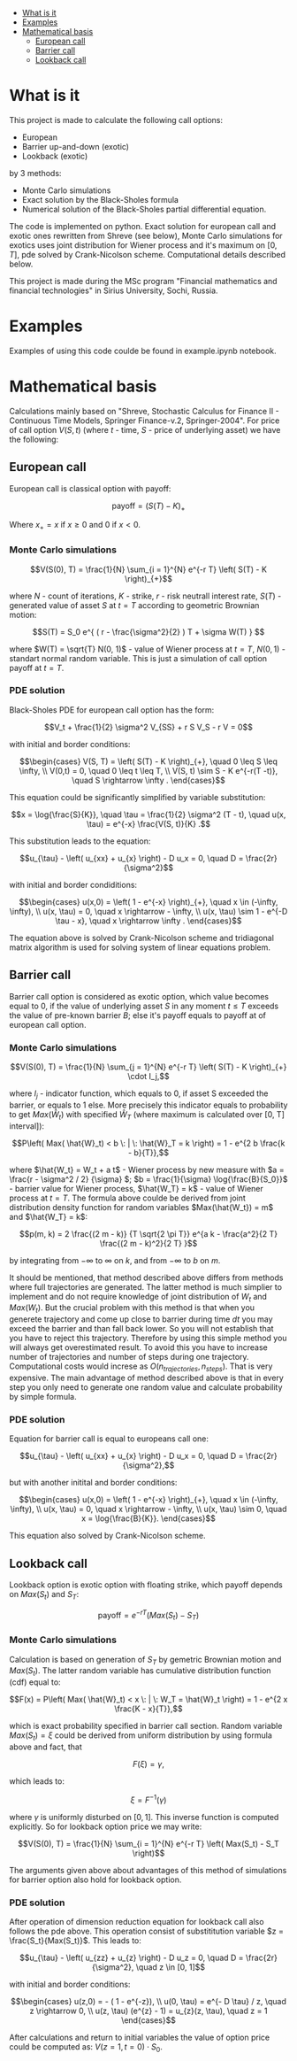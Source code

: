 - [What is it](#what-is-it)
- [Examples](#examples)
- [Mathematical basis](#mathematical-basis)
  * [European call](#european-call)
  * [Barrier call](#barrier-call)
  * [Lookback call](#lookback-call)

# What is it
This project is made to calculate the following call options:
- European
- Barrier up-and-down (exotic)
- Lookback (exotic)

by 3 methods:
- Monte Carlo simulations
- Exact solution by the Black-Sholes formula
- Numerical solution of the Black-Sholes partial differential equation.

The code is implemented on python. Exact solution for european call and exotic ones rewritten from Shreve (see below), Monte Carlo simulations for exotics uses joint distribution for Wiener process and it's maximum on $[0,T]$, pde solved by Crank-Nicolson scheme. Computational details described below.

This project is made during the MSc program "Financial mathematics and financial technologies" in Sirius University, Sochi, Russia.
# Examples
Examples of using this code coulde be found in example.ipynb notebook.

# Mathematical basis
Calculations mainly based on "Shreve, Stochastic Calculus for Finance II - Continuous Time Models, Springer Finance-v.2, Springer-2004".
For price of call option $V(S, t)$ (where $t$ - time, $S$ - price of underlying asset) we have the following:
## European call
European call is classical option with payoff:
```math
\text{payoff} = \left( S(T) - K \right)_{+}
```
Where $x_{+} = x$ if $x \geq 0$ and 0 if $x < 0$.
### Monte Carlo simulations
```math
V(S(0), T) = \frac{1}{N} \sum_{i = 1}^{N} e^{-r T} \left( S(T) - K \right)_{+}
```
where $N$ - count of iterations, $K$ - strike, $r$ - risk neutrall interest rate, $S(T)$ - generated value of asset $S$ at $t = T$ according to geometric Brownian motion:
```math
S(T) = S_0  e^{ ( r - \frac{\sigma^2}{2} ) T + \sigma  W(T) } 
```
where $W(T) = \sqrt{T} N(0, 1)$ - value of Wiener process at $t = T$, $N(0, 1)$ - standart normal random variable. 
This is just a simulation of call option payoff at $t = T$.

### PDE solution
Black-Sholes PDE for european call option has the form:
```math
V_t + \frac{1}{2} \sigma^2 V_{SS} + r S V_S - r V = 0
```
with initial and border conditions:
```math
\begin{cases} V(S, T) = \left( S(T) - K \right)_{+}, \quad 0 \leq S \leq \infty,
\\ V(0,t) = 0, \quad 0 \leq t \leq T,
\\ V(S, t) \sim S - K e^{-r(T -t)}, \quad S \rightarrow \infty .
\end{cases}
```
This equation could be significantly simplified by variable substitution: 
```math
x = \log{\frac{S}{K}}, \quad \tau = \frac{1}{2} \sigma^2 (T - t), \quad u(x, \tau) = e^{-x} \frac{V(S, t)}{K} .
```
This substitution leads to the equation:
```math
u_{\tau} - \left( u_{xx} + u_{x} \right) - D u_x = 0, \quad D = \frac{2r}{\sigma^2}
```

with initial and border condiditions:
```math
\begin{cases} u(x,0) = \left( 1 - e^{-x} \right)_{+}, \quad x \in (-\infty, \infty),
\\ u(x, \tau) = 0, \quad x \rightarrow - \infty,
\\ u(x, \tau) \sim 1 - e^{-D \tau - x}, \quad x \rightarrow \infty .
\end{cases}
```
The equation above is solved by Crank-Nicolson scheme and tridiagonal matrix algorithm is used for solving system of linear equations problem.

## Barrier call
Barrier call option is considered as exotic option, which value becomes equal to 0, if the value of underlying asset $S$ in any moment $t \leq T$ exceeds the value of pre-known barrier $B$; else it's payoff equals to payoff at of european call option.
### Monte Carlo simulations
```math
V(S(0), T) = \frac{1}{N} \sum_{j = 1}^{N} e^{-r T} \left( S(T) - K \right)_{+} \cdot I_j,
```
where $I_j$ - indicator function, which equals to 0, if asset S exceeded the barrier, or equals to 1 else. 
More precisely this indicator equals to probability to get $Max(\hat{W}_t)$ with specified $\hat{W}_T$ (where maximum is calculated over [0, T] interval]):
```math
P\left( Max( \hat{W}_t) < b \: | \: \hat{W}_T = k \right)  = 1 - e^{2 b \frac{k - b}{T}},
```
where $\hat{W_t} = W_t + a t$ - Wiener process by new measure with $a = \frac{r - \sigma^2 / 2} {\sigma} $; $b = \frac{1}{\sigma} \log{\frac{B}{S_0}}$ - barrier value for Wiener process, $\hat{W_T} = k$ - value of Wiener process at $t = T$.
The formula above coulde be derived from joint distribution density function for random variables $Max(\hat{W_t}) = m$ and $\hat{W_T} = k$:
```math
p(m, k) = 2 \frac{(2 m - k)} {T \sqrt{2 \pi T}} e^{a k - \frac{a^2}{2 T} \frac{(2 m - k)^2}{2 T} }
```
by integrating from $-\infty$ to $\infty$ on $k$, and from $-\infty$ to $b$ on $m$.

It should be mentioned, that method described above differs from methods where full trajectories are generated. The latter method is much simplier to implement and do not require knowledge of joint distribution of $W_t$ and $Max(W_t)$. But the crucial problem with this method is that when you generete trajectory and come up close to barrier during time $dt$ you may exceed the barrier and than fall back lower. So you will not establish that you have to reject this trajectory. Therefore by using this simple method you will always get overestimated result. To avoid this you have to increase number of trajectories and number of steps during one trajectory. Computational costs would increse as $O(n_{trajectories}, n_{steps})$. That is very expensive.
The main advantage of method described above is that in every step you only need to generate one random value and calculate probability by simple formula.

### PDE solution
Equation for barrier call is equal to europeans call one:
```math
u_{\tau} - \left( u_{xx} + u_{x} \right) - D u_x = 0, \quad D = \frac{2r}{\sigma^2},
```
but with another initital and border conditions:
```math
\begin{cases} u(x,0) = \left( 1 - e^{-x} \right)_{+}, \quad x \in (-\infty, \infty),
\\ u(x, \tau) = 0, \quad x \rightarrow - \infty,
\\ u(x, \tau) \sim 0, \quad x = \log{\frac{B}{K}}.
\end{cases}
```
This equation also solved by Crank-Nicolson scheme.

## Lookback call
Lookback option is exotic option with floating strike, which payoff depends on $Max(S_t)$ and $S_T$:
```math
\text{payoff} = e^{- r T} \left( Max(S_t) - S_T \right)
```
### Monte Carlo simulations
Calculation is based on generation of $S_T$ by gemetric Brownian motion and $Max(S_t)$. The latter random variable has cumulative distribution function (cdf) equal to:
```math
F(x) = P\left( Max( \hat{W}_t) < x \: | \: W_T = \hat{W}_t \right)  = 1 - e^{2 x \frac{K - x}{T}},
```
which is exact probability specified in barrier call section. 
Random variable $Max(S_t) = \xi$ could be derived from uniform distribution by using formula above and fact, that 
```math
F(\xi) = \gamma,
```
which leads to:
```math
\xi = F^{-1}(\gamma)
```
where $\gamma$ is uniformly disturbed on $[0, 1]$. This inverse function is computed explicitly.
So for lookback option price we may write:
```math
V(S(0), T) = \frac{1}{N} \sum_{i = 1}^{N} e^{-r T} \left( Max(S_t) - S_T \right)
```
The arguments given above about advantages of this method of simulations for barrier option also hold for lookback option.

### PDE solution
After operation of dimension reduction equation for lookback call also follows the pde above. This operation consist of substititution variable $z = \frac{S_t}{Max(S_t)}$. This leads to:
```math
u_{\tau} - \left( u_{zz} + u_{z} \right) - D u_z = 0, \quad D = \frac{2r}{\sigma^2}, \quad z \in [0, 1]
```
with initial and border conditions:
```math
\begin{cases} u(z,0) =  - ( 1 - e^{-z}),
\\ u(0, \tau) = e^{- D \tau} / z, \quad z \rightarrow 0,
\\ u(z, \tau) (e^{z} - 1) = u_{z}(z, \tau), \quad z = 1
\end{cases}
```
After calculations and return to initial variables the value of option price could be computed as: $V(z = 1, t = 0) \cdot S_0$.
